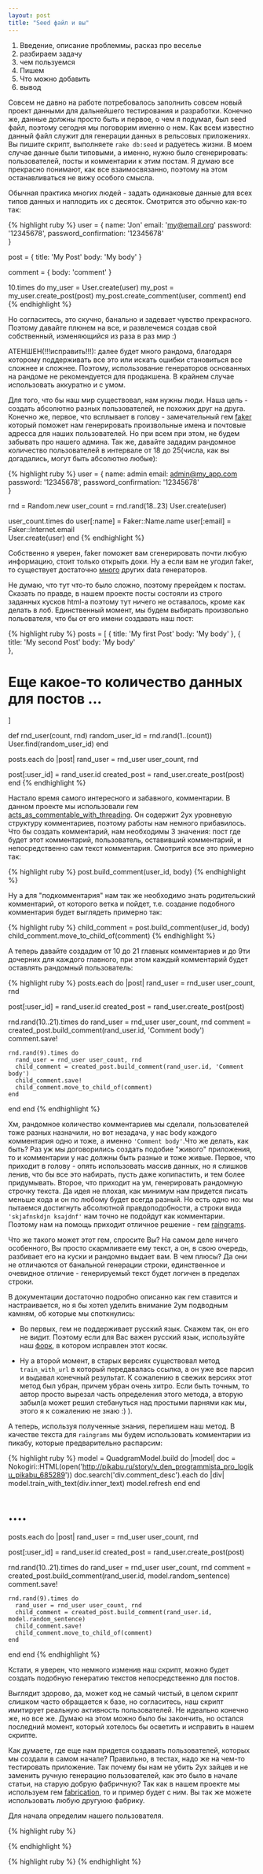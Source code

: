 ```yaml
---
layout: post
title: "Seed файл и вы"
---
```


1. Введение, описание проблеммы, расказ про веселье
2. разбираем задачу
3. чем пользуемся
4. Пишем
5. Что можно добавить
6. вывод

Совсем не давно на работе потребовалось заполнить совсем новый проект данными для дальнейшего тестирования и разработки. Конечно же, данные должны просто быть и первое, о чем я подумал, был seed файл, поэтому сегодня мы поговорим именно о нем. Как всем известно данный файл служит для генерации данных в рельсовых приложениях. Вы пишите скрипт, выполняете `rake db:seed` и радуетесь жизни. В моем случае данные были типовыми, а именно, нужно было сгенерировать: пользователей, посты и комментарии к этим постам. Я думаю все прекрасно понимают, как все взаимосвязанно, поэтому на этом останавливаться не вижу особого смысла.

Обычная практика многих людей - задать одинаковые данные для всех типов данных и наплодить их с десяток. Смотрится это обычно как-то так:

{% highlight ruby %}
user = {
  name:  'Jon'
  email: 'my@email.org'
  password: '12345678',
  password_confirmation: '12345678'  
  }

post = {
  title:  'My Post'
  body:   'My body'
  }

comment = { body: 'comment' }

10.times do
  my_user = User.create(user)
  my_post = my_user.create_post(post)
  my_post.create_comment(user, comment)
end
{% endhighlight %}

Но согласитесь, это скучно, банально и задевает чувство прекрасного. Поэтому давайте плюнем на все, и развлечемся создав свой собственный, изменяющийся из раза в раз мир :)

АТЕНШЕН(!!!исправить!!!): далее будет много рандома, благодаря которому поддерживать все это или искать ошибки становиться все сложнее и сложнее. Поэтому, использование генераторов основанных на рандоме не рекомендуется для продакшена. В крайнем случае использовать аккуратно и с умом.

Для того, что бы наш мир существовал, нам нужны люди. Наша цель - создать абсолютно разных пользователей, не похожих друг на друга. Конечно же, первое, что всплывает в голову - замечательный гем [faker](https://github.com/stympy/faker) который поможет нам генерировать произвольные имена и почтовые адресса для наших пользователей. Но при всем при этом, не будем забывать про нашего админа. Так же, давайте зададим рандомное количество пользователей в интервале от 18 до 25(числа, как вы догадались, могут быть абсолютно любые):

{% highlight ruby %}
user = {
  name:  admin
  email: admin@my_app.com
  password: '12345678',
  password_confirmation: '12345678'  
  }

rnd = Random.new
user_count = rnd.rand(18..23)
User.create(user)

user_count.times do
  user[:name]  = Faker::Name.name
  user[:email] = Faker::Internet.email  
  User.create(user)
end
{% endhighlight %}

Cобственно я уверен, faker поможет вам сгенерировать почти любую информацию, стоит только открыть доки. Ну а если вам не угодил faker, то существует достаточно [много](https://www.ruby-toolbox.com/categories/random_data_generation) других data генераторов.

Не думаю, что тут что-то было сложно, поэтому пререйдем к постам. Сказать по правде, в нашем проекте посты состояли из строго заданных кусков html-a поэтому тут ничего не оставалось, кроме как делать в лоб. Единственный момент, мы будем выбирать произвольно польователя, что бы от его имени создавать наш пост:

{% highlight ruby %}
posts = [
  {
    title:  'My first Post'
    body:   'My body'
  },
  {
    title:  'My second Post'
    body:   'My body'    
  },
  # Еще какое-то количество данных для постов ...
]

def rnd_user(count, rnd)
  random_user_id = rnd.rand(1..(count))
  User.find(random_user_id)
end

posts.each do |post|
  rand_user = rnd_user user_count, rnd

  post[:user_id] = rand_user.id
  created_post = rand_user.create_post(post)
end
{% endhighlight %}

Настало время самого интересного и забавного, комментарии. В данном проекте мы использовали гем [acts_as_commentable_with_threading](https://github.com/elight/acts_as_commentable_with_threading). Он содержит 2ух уровневую структуру комментариев, поэтому работы нам немного прибавилось. Что бы создать комментарий, нам необходимы 3 значения: пост где будет этот комментарий, пользователь, оставивший комментарий, и непосредственно сам текст комментария. Смотрится все это примерно так:

{% highlight ruby %}
post.build_comment(user_id, body)
{% endhighlight %}

Ну а для "подкомментария" нам так же необходимо знать родительский комментарий, от которого ветка и пойдет, т.е. создание подобного комментария будет выглядеть примерно так:

{% highlight ruby %}
child_comment = post.build_comment(user_id, body)
child_comment.move_to_child_of(comment)
{% endhighlight %}

А теперь давайте создадим от 10 до 21 главных комментариев и до 9ти дочерних для каждого главного, при этом каждый комментарий будет оставлять рандомный пользователь:

{% highlight ruby %}
posts.each do |post|
  rand_user = rnd_user user_count, rnd

  post[:user_id] = rand_user.id
  created_post = rand_user.create_post(post)

  rnd.rand(10..21).times do
    rand_user = rnd_user user_count, rnd
    comment = created_post.build_comment(rand_user.id, 'Comment body')
    comment.save!

    rnd.rand(9).times do
      rand_user = rnd_user user_count, rnd
      child_comment = created_post.build_comment(rand_user.id, 'Comment body')
      child_comment.save!
      child_comment.move_to_child_of(comment)
    end
  end
end
{% endhighlight %}

Хм, рандомное количество комментариев мы сделали, пользователей тоже разных назначили, но вот незадача, у нас body каждого комментария одно и тоже, а именно `'Comment body'`.Что же делать, как быть? Раз уж мы договорились создать подобие "живого" приложения, то и комментарии у нас должны быть разные и тоже живые. Первое, что приходит в голову - опять использовать массив данных, но я слишков ленив, что бы все это набирать, пусть даже копипастить, и тем более придумывать. Второе, что приходит на ум, генерировать рандомную строчку текста. Да идея не плохая, как минимум нам придется писать меньше кода и он по любому будет всегда разный. Но есть одно но: мы пытаемся достигнуть абсолютной правдоподобности, а строки вида `'skjafnskdjn ksajdnf'` нам точно не подойдут как комментарии. Поэтому нам на помощь приходит отличное решение - гем [raingrams](https://github.com/postmodern/raingrams).

Что же такого может этот гем, спросите Вы? На самом деле ничего особенного, Вы просто скармливаете ему текст, а он, в свою очередь, разбивает его на куски и рандомно выдает вам. В чем плюсы? Да они не отличаются от банальной генерации строки, единственное и очевидное отличие - генерируемый текст будет логичен в пределах строки. 

В документации достаточно подробно описанно как гем ставится и настраивается, но я бы хотел уделить внимание 2ум подводным камням, об которые мы споткнулись:

  * Во первых, гем не поддерживает русский язык. Скажем так, он его не видит. Поэтому если для Вас важен русский язык, используйте наш [форк](https://github.com/dointeractive/raingrams), в котором исправлен этот косяк. 

  * Ну а второй момент, в старых версиях существовал метод `train_with_url` в который передавалась ссылка, а он уже все парсил и выдавал конечный результат. К сожалению в свежих версиях этот метод был убран, причем убран очень хитро. Если быть точным, то автор просто вырезал часть определения этого метода, а вторую забыл(а может решил стебануться над простыми парнями как мы, этого я к сожалению не знаю :) ). 

А теперь, используя полученные знания, перепишем наш метод. В качестве текста для `raingrams` мы будем использовать комментарии из пикабу, которые предварительно распарсим:

{% highlight ruby %}
model = QuadgramModel.build do |model|
  doc = Nokogiri::HTML(open('http://pikabu.ru/story/v_den_programmista_pro_logiku_pikabu_685289'))
  doc.search('div.comment_desc').each do |div|
    model.train_with_text(div.inner_text)
    model.refresh
  end
end

# ....

posts.each do |post|
  rand_user = rnd_user user_count, rnd

  post[:user_id] = rand_user.id
  created_post = rand_user.create_post(post)

  rnd.rand(10..21).times do
    rand_user = rnd_user user_count, rnd
    comment = created_post.build_comment(rand_user.id, model.random_sentence)
    comment.save!

    rnd.rand(9).times do
      rand_user = rnd_user user_count, rnd
      child_comment = created_post.build_comment(rand_user.id, model.random_sentence)
      child_comment.save!
      child_comment.move_to_child_of(comment)
    end
  end
end
{% endhighlight %}

Кстати, я уверен, что немного изменив наш скрипт, можно будет создать подобную генератию текстов непосредственно для постов. 

Выглядит здорово, да, может код не самый чистый, в целом скрипт слишком часто обращается к базе, но согласитесь, наш скрипт имитирует реальную активность пользователей. Не идеально конечно же, но все же. Думаю на этом можно было бы закончить, но остался последний момент, который хотелось бы осветить и исправить в нашем скрипте.

Как думаете, где еще нам придется создавать пользователей, которых мы создали в самом начале? Правильно, в тестах, надо же на чем-то тестировать приложение. Так почему бы нам не убить 2ух зайцев и не заменить ручную генерацию пользователей, как это было в начале статьи, на старую добрую фабричную? Так как в нашем проекте мы используем гем  [fabrication](http://www.fabricationgem.org/), то и пример будет с ним. Вы так же можете использовать любую другуюю фабрику.

Для начала определим нашего пользователя. 

{% highlight ruby %}

{% endhighlight %}




{% highlight ruby %}
{% endhighlight %}

